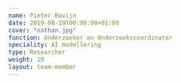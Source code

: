 ```yaml
---
name: Pieter Bovijn
date: 2019-08-19T00:00:00+01:00
cover: "nathan.jpg"
function: Onderzoeker en Onderzoekscoordinator
speciality: AI modellering
type: Researcher
weight: 10
layout: team-member
---
```

